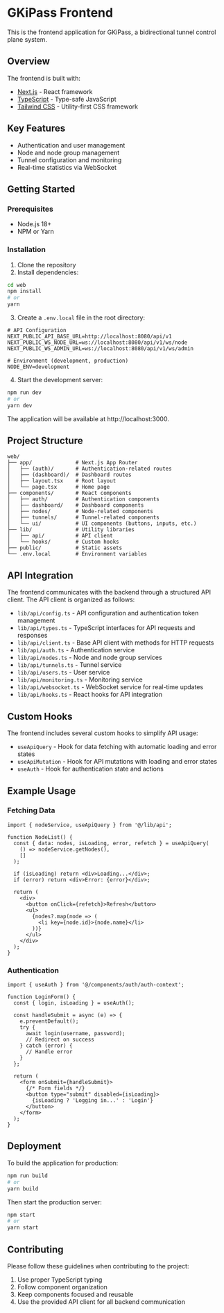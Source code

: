 # GKiPass Frontend

This is the frontend application for GKiPass, a bidirectional tunnel control plane system.

## Overview

The frontend is built with:
- [Next.js](https://nextjs.org/) - React framework
- [TypeScript](https://www.typescriptlang.org/) - Type-safe JavaScript
- [Tailwind CSS](https://tailwindcss.com/) - Utility-first CSS framework

## Key Features

- Authentication and user management
- Node and node group management
- Tunnel configuration and monitoring
- Real-time statistics via WebSocket

## Getting Started

### Prerequisites

- Node.js 18+
- NPM or Yarn

### Installation

1. Clone the repository
2. Install dependencies:

```bash
cd web
npm install
# or
yarn
```

3. Create a `.env.local` file in the root directory:

```
# API Configuration
NEXT_PUBLIC_API_BASE_URL=http://localhost:8080/api/v1
NEXT_PUBLIC_WS_NODE_URL=ws://localhost:8080/api/v1/ws/node
NEXT_PUBLIC_WS_ADMIN_URL=ws://localhost:8080/api/v1/ws/admin

# Environment (development, production)
NODE_ENV=development
```

4. Start the development server:

```bash
npm run dev
# or
yarn dev
```

The application will be available at http://localhost:3000.

## Project Structure

```
web/
├── app/              # Next.js App Router
│   ├── (auth)/       # Authentication-related routes
│   ├── (dashboard)/  # Dashboard routes
│   ├── layout.tsx    # Root layout
│   └── page.tsx      # Home page
├── components/       # React components
│   ├── auth/         # Authentication components
│   ├── dashboard/    # Dashboard components
│   ├── nodes/        # Node-related components
│   ├── tunnels/      # Tunnel-related components
│   └── ui/           # UI components (buttons, inputs, etc.)
├── lib/              # Utility libraries
│   ├── api/          # API client
│   └── hooks/        # Custom hooks
├── public/           # Static assets
└── .env.local        # Environment variables
```

## API Integration

The frontend communicates with the backend through a structured API client. The API client is organized as follows:

- `lib/api/config.ts` - API configuration and authentication token management
- `lib/api/types.ts` - TypeScript interfaces for API requests and responses
- `lib/api/client.ts` - Base API client with methods for HTTP requests
- `lib/api/auth.ts` - Authentication service
- `lib/api/nodes.ts` - Node and node group services
- `lib/api/tunnels.ts` - Tunnel service
- `lib/api/users.ts` - User service
- `lib/api/monitoring.ts` - Monitoring service
- `lib/api/websocket.ts` - WebSocket service for real-time updates
- `lib/api/hooks.ts` - React hooks for API integration

## Custom Hooks

The frontend includes several custom hooks to simplify API usage:

- `useApiQuery` - Hook for data fetching with automatic loading and error states
- `useApiMutation` - Hook for API mutations with loading and error states
- `useAuth` - Hook for authentication state and actions

## Example Usage

### Fetching Data

```tsx
import { nodeService, useApiQuery } from '@/lib/api';

function NodeList() {
  const { data: nodes, isLoading, error, refetch } = useApiQuery(
    () => nodeService.getNodes(),
    []
  );
  
  if (isLoading) return <div>Loading...</div>;
  if (error) return <div>Error: {error}</div>;
  
  return (
    <div>
      <button onClick={refetch}>Refresh</button>
      <ul>
        {nodes?.map(node => (
          <li key={node.id}>{node.name}</li>
        ))}
      </ul>
    </div>
  );
}
```

### Authentication

```tsx
import { useAuth } from '@/components/auth/auth-context';

function LoginForm() {
  const { login, isLoading } = useAuth();
  
  const handleSubmit = async (e) => {
    e.preventDefault();
    try {
      await login(username, password);
      // Redirect on success
    } catch (error) {
      // Handle error
    }
  };
  
  return (
    <form onSubmit={handleSubmit}>
      {/* Form fields */}
      <button type="submit" disabled={isLoading}>
        {isLoading ? 'Logging in...' : 'Login'}
      </button>
    </form>
  );
}
```

## Deployment

To build the application for production:

```bash
npm run build
# or
yarn build
```

Then start the production server:

```bash
npm start
# or
yarn start
```

## Contributing

Please follow these guidelines when contributing to the project:

1. Use proper TypeScript typing
2. Follow component organization
3. Keep components focused and reusable
4. Use the provided API client for all backend communication